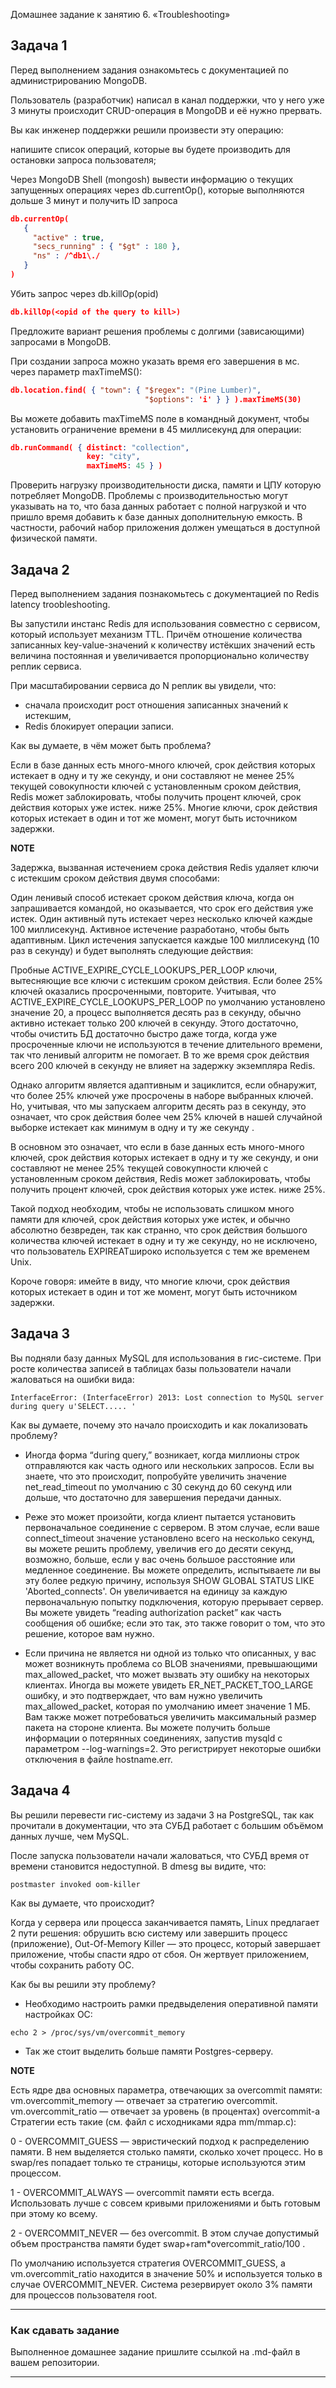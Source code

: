 Домашнее задание к занятию 6. «Troubleshooting»
## Задача 1
Перед выполнением задания ознакомьтесь с документацией по администрированию MongoDB.

Пользователь (разработчик) написал в канал поддержки, что у него уже 3 минуты происходит CRUD-операция в MongoDB и её нужно прервать.

Вы как инженер поддержки решили произвести эту операцию:

напишите список операций, которые вы будете производить для остановки запроса пользователя;

Через MongoDB Shell (mongosh) вывести информацию о текущих запущенных операциях через db.currentOp(<operations>), которые выполняются дольше 3 минут и получить ID запроса

```json
db.currentOp(
   {
     "active" : true,
     "secs_running" : { "$gt" : 180 },
     "ns" : /^db1\./
   }
)
```
Убить запрос через db.killOp(opid)

```json
db.killOp(<opid of the query to kill>)
```

Предложите вариант решения проблемы с долгими (зависающими) запросами в MongoDB.

При создании запроса можно указать время его завершения в мс. через параметр maxTimeMS():

```json
db.location.find( { "town": { "$regex": "(Pine Lumber)",
                              "$options": 'i' } } ).maxTimeMS(30)
```
Вы можете добавить maxTimeMS поле в командный документ, чтобы установить ограничение времени в 45 миллисекунд для операции:
```json
db.runCommand( { distinct: "collection",
                 key: "city",
                 maxTimeMS: 45 } )
```

Проверить нагрузку производительности диска, памяти и ЦПУ которую потребляет MongoDB. Проблемы с производительностью могут указывать на то, что база данных работает с полной нагрузкой и что пришло время добавить к базе данных дополнительную емкость. В частности, рабочий набор приложения должен умещаться в доступной физической памяти.

## Задача 2
Перед выполнением задания познакомьтесь с документацией по Redis latency troobleshooting.

Вы запустили инстанс Redis для использования совместно с сервисом, который использует механизм TTL. Причём отношение количества записанных key-value-значений к количеству истёкших значений есть величина постоянная и увеличивается пропорционально количеству реплик сервиса.

При масштабировании сервиса до N реплик вы увидели, что:

- сначала происходит рост отношения записанных значений к истекшим,
- Redis блокирует операции записи.

Как вы думаете, в чём может быть проблема?

Если в базе данных есть много-много ключей, срок действия которых истекает в одну и ту же секунду, и они составляют не менее 25% текущей совокупности ключей с установленным сроком действия, Redis может заблокировать, чтобы получить процент ключей, срок действия которых уже истек. ниже 25%. Многие ключи, срок действия которых истекает в один и тот же момент, могут быть источником задержки.


**NOTE**

Задержка, вызванная истечением срока действия
Redis удаляет ключи с истекшим сроком действия двумя способами:

Один ленивый способ истекает сроком действия ключа, когда он запрашивается командой, но оказывается, что срок его действия уже истек.
Один активный путь истекает через несколько ключей каждые 100 миллисекунд.
Активное истечение разработано, чтобы быть адаптивным. Цикл истечения запускается каждые 100 миллисекунд (10 раз в секунду) и будет выполнять следующие действия:

Пробные ACTIVE_EXPIRE_CYCLE_LOOKUPS_PER_LOOP ключи, вытесняющие все ключи с истекшим сроком действия.
Если более 25% ключей оказались просроченными, повторите.
Учитывая, что ACTIVE_EXPIRE_CYCLE_LOOKUPS_PER_LOOP по умолчанию установлено значение 20, а процесс выполняется десять раз в секунду, обычно активно истекает только 200 ключей в секунду. Этого достаточно, чтобы очистить БД достаточно быстро даже тогда, когда уже просроченные ключи не используются в течение длительного времени, так что ленивый алгоритм не помогает. В то же время срок действия всего 200 ключей в секунду не влияет на задержку экземпляра Redis.

Однако алгоритм является адаптивным и зациклится, если обнаружит, что более 25% ключей уже просрочены в наборе выбранных ключей. Но, учитывая, что мы запускаем алгоритм десять раз в секунду, это означает, что срок действия более чем 25% ключей в нашей случайной выборке истекает как минимум в одну и ту же секунду .

В основном это означает, что если в базе данных есть много-много ключей, срок действия которых истекает в одну и ту же секунду, и они составляют не менее 25% текущей совокупности ключей с установленным сроком действия, Redis может заблокировать, чтобы получить процент ключей, срок действия которых уже истек. ниже 25%.

Такой подход необходим, чтобы не использовать слишком много памяти для ключей, срок действия которых уже истек, и обычно абсолютно безвреден, так как странно, что срок действия большого количества ключей истекает в одну и ту же секунду, но не исключено, что пользователь EXPIREATшироко используется с тем же временем Unix.

Короче говоря: имейте в виду, что многие ключи, срок действия которых истекает в один и тот же момент, могут быть источником задержки.

## Задача 3
Вы подняли базу данных MySQL для использования в гис-системе. При росте количества записей в таблицах базы пользователи начали жаловаться на ошибки вида:
```
InterfaceError: (InterfaceError) 2013: Lost connection to MySQL server during query u'SELECT..... '
```
 
Как вы думаете, почему это начало происходить и как локализовать проблему?

- Иногда форма “during query,” возникает, когда миллионы строк отправляются как часть одного или нескольких запросов. Если вы знаете, что это происходит, попробуйте увеличить значение net_read_timeout по умолчанию с 30 секунд до 60 секунд или дольше, что достаточно для завершения передачи данных.

- Реже это может произойти, когда клиент пытается установить первоначальное соединение с сервером. В этом случае, если ваше connect_timeout значение установлено всего на несколько секунд, вы можете решить проблему, увеличив его до десяти секунд, возможно, больше, если у вас очень большое расстояние или медленное соединение. Вы можете определить, испытываете ли вы эту более редкую причину, используя SHOW GLOBAL STATUS LIKE 'Aborted_connects'. Он увеличивается на единицу за каждую первоначальную попытку подключения, которую прерывает сервер. Вы можете увидеть “reading authorization packet” как часть сообщения об ошибке; если это так, это также говорит о том, что это решение, которое вам нужно.

- Если причина не является ни одной из только что описанных, у вас может возникнуть проблема со BLOB значениями, превышающими max_allowed_packet, что может вызвать эту ошибку на некоторых клиентах. Иногда вы можете увидеть ER_NET_PACKET_TOO_LARGE ошибку, и это подтверждает, что вам нужно увеличить max_allowed_packet, которая по умолчанию имеет значение 1 МБ. Вам также может потребоваться увеличить максимальный размер пакета на стороне клиента. 
Вы можете получить больше информации о потерянных соединениях, запустив mysqld с параметром --log-warnings=2. Это регистрирует некоторые ошибки отключения в файле hostname.err.


## Задача 4
Вы решили перевести гис-систему из задачи 3 на PostgreSQL, так как прочитали в документации, что эта СУБД работает с большим объёмом данных лучше, чем MySQL.

После запуска пользователи начали жаловаться, что СУБД время от времени становится недоступной. В dmesg вы видите, что:

```
postmaster invoked oom-killer
```
Как вы думаете, что происходит?

Когда у сервера или процесса заканчивается память, Linux предлагает 2 пути решения: обрушить всю систему или завершить процесс (приложение), Out-Of-Memory Killer — это процесс, который завершает приложение, чтобы спасти ядро от сбоя. Он жертвует приложением, чтобы сохранить работу ОС.

Как бы вы решили эту проблему?

- Необходимо настроить рамки предвыделения оперативной памяти настройках ОС:
```
echo 2 > /proc/sys/vm/overcommit_memory
```
- Так же стоит выделить больше памяти Postgres-серверу.

**NOTE**

Есть ядре два основных параметра, отвечающих за overcommit памяти:
vm.overcommit_memory — отвечает за стратегию overcommit.
vm.overcommit_ratio — отвечает за уровень (в процентах) overcommit-а
Стратегии есть такие (см. файл с исходниками ядра mm/mmap.c):

0 - OVERCOMMIT_GUESS — эвристический подход к распределению памяти. В нем выделяется столько памяти, сколько хочет процесс. Но в swap/res попадает только те страницы, которые используются этим процессом.

1 - OVERCOMMIT_ALWAYS — overcommit памяти есть всегда. Использовать лучше с совсем кривыми приложениями и быть готовым при этому ко всему.

2 - OVERCOMMIT_NEVER — без overcommit. В этом случае допустимый объем пространства памяти будет swap+ram*overcommit_ratio/100 .

По умолчанию используется стратегия OVERCOMMIT_GUESS, а vm.overcommit_ratio находится в значение 50% и используется только в случае OVERCOMMIT_NEVER. Система резервирует около 3% памяти для процессов пользователя root.



---

### Как cдавать задание

Выполненное домашнее задание пришлите ссылкой на .md-файл в вашем репозитории.

---
